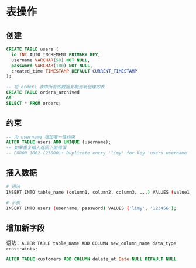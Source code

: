 # 表操作

## 创建

```sql
CREATE TABLE users (
  id INT AUTO_INCREMENT PRIMARY KEY,
  username VARCHAR(50) NOT NULL,
  password VARCHAR(100) NOT NULL,
  created_time TIMESTAMP DEFAULT CURRENT_TIMESTAMP
);
```

```sql
-- 将 orders 表中所有的数据复制到新创建的表
CREATE TABLE orders_archived
AS
SELECT * FROM orders;
```

## 约束

```sql
-- 为 username 增加唯一性约束
ALTER TABLE users ADD UNIQUE (username);
-- 如果重复插入返回下面错误
-- ERROR 1062 (23000): Duplicate entry 'limy' for key 'users.username'
```

## 插入数据

```sh
# 语法
INSERT INTO table_name (column1, column2, column3, ...) VALUES (value1, value2, value3, ...);

# 示例
INSERT INTO users (username, password) VALUES ('limy', '123456');
```

## 增加新字段

语法：`ALTER TABLE table_name ADD COLUMN new_column_name data_type constraints;`

```sql
ALTER TABLE customers ADD COLUMN delete_at Date NULL DEFAULT NULL
```
